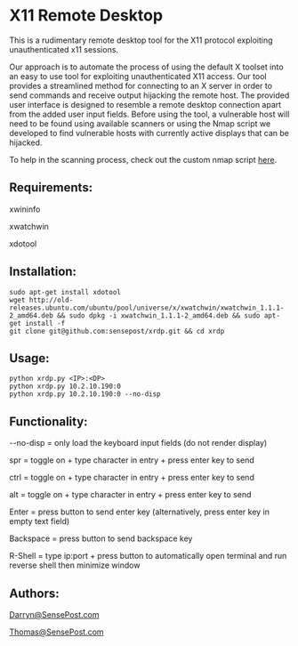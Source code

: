 # X11 Remote Desktop
This is a rudimentary remote desktop tool for the X11 protocol exploiting unauthenticated x11 sessions.

Our approach is to automate the process of using the default X toolset into an easy to use tool for exploiting unauthenticated X11 access. Our tool provides a streamlined method for connecting to an X server in order to send commands and receive output hijacking the remote host. The provided user interface is designed to resemble a remote desktop connection apart from the added user input fields. Before using the tool, a vulnerable host will need to be found using available scanners or using the Nmap script we developed to find vulnerable hosts with currently active displays that can be hijacked.

To help in the scanning process, check out the custom nmap script [here](https://github.com/sensepost/x11-active-displays).

## Requirements:
xwininfo

xwatchwin

xdotool

## Installation:
```
sudo apt-get install xdotool
wget http://old-releases.ubuntu.com/ubuntu/pool/universe/x/xwatchwin/xwatchwin_1.1.1-2_amd64.deb && sudo dpkg -i xwatchwin_1.1.1-2_amd64.deb && sudo apt-get install -f
git clone git@github.com:sensepost/xrdp.git && cd xrdp
```

## Usage:
```
python xrdp.py <IP>:<DP>
python xrdp.py 10.2.10.190:0
python xrdp.py 10.2.10.190:0 --no-disp
```

## Functionality:
--no-disp       = only load the keyboard input fields (do not render display)

spr		= toggle on + type character in entry + press enter key to send

ctrl		= toggle on + type character in entry + press enter key to send

alt		= toggle on + type character in entry + press enter key to send

Enter		= press button to send enter key (alternatively, press enter key in empty text field)

Backspace	= press button to send backspace key

R-Shell		= type ip:port + press button to automatically open terminal and run reverse shell then minimize window

## Authors:
Darryn@SensePost.com

Thomas@SensePost.com
